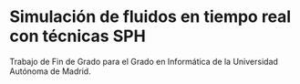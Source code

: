 # Simulación de fluidos en tiempo real con técnicas SPH

Trabajo de Fin de Grado para el Grado en Informática de la Universidad Autónoma de Madrid.
